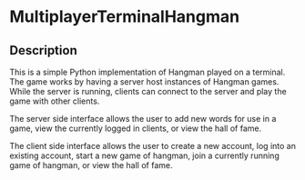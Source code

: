 # MultiplayerTerminalHangman

## Description
This is a simple Python implementation of Hangman played on a terminal. The game works by having a server host instances of Hangman games. While the server is running, clients can connect to the server and play the game with other clients.

The server side interface allows the user to add new words for use in a game, view the currently logged in clients, or view the hall of fame.

The client side interface allows the user to create a new account, log into an existing account, start a new game of hangman, join a currently running game of hangman, or view the hall of fame.

